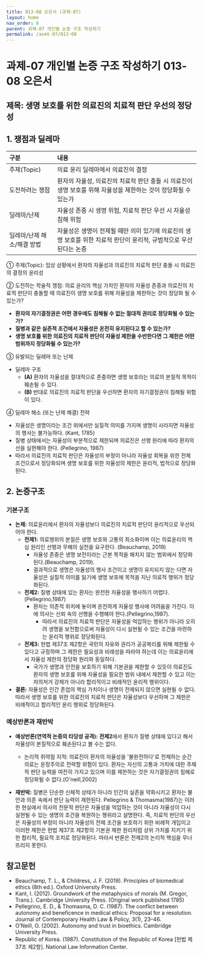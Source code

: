 ```yaml
---
title: 013-08 오은서 (과제-07)
layout: home
nav_order: 8
parent: 과제-07 개인별 논증 구조 작성하기
permalink: /asmt-07/013-08
---
```


# 과제-07 개인별 논증 구조 작성하기 013-08 오은서

## 제목: 생명 보호를 위한 의료진의 치료적 판단 우선의 정당성  

## 1. 쟁점과 딜레마

| 구분 | 내용 |
|:---|:---|
| 주제(Topic) | 의료 윤리 딜레마에서 의료진의 결정 |
| 도전하려는 쟁점 | 환자의 자율성, 의료진의 치료적 판단 충돌 시 의료진이 생명 보호를 위해 자율성을 제한하는 것이 정당화될 수 있는가 |
| 딜레마/난제 | 자율성 존중 시 생명 위험, 치료적 판단 우선 시 자율성 침해 위험 |
| 딜레마/난제 해소/해결 방법 | 자율성은 생명이 전제될 때만 의미 있기에 의료진의 생명 보호를 위한 치료적 판단이 윤리적, 규범적으로 우선된다는 논증 |

① 주제(Topic): 임상 상황에서 환자의 자율성과 의료진의 치료적 판단 충돌 시 의료진의 결정의 윤리성 

② 도전하는 학술적 쟁점: 의료 윤리의 핵심 가치인 환자의 자율성 존중과 의료진의 치료적 판단이 충돌할 때 의료진이 생명 보호를 위해 자율성을 제한하는 것이 정당화 될 수 있는가? 

- **환자의 자기결정권은 어떤 경우에도 침해될 수 없는 절대적 권리로 정당화될 수 있는가?**  
- **질병과 같은 실존적 조건에서 자율성은 온전히 유지된다고 할 수 있는가?**  
- **생명 보호를 위한 의료진의 치료적 판단이 자율성 제한을 수반한다면 그 제한은 어떤 범위까지 정당화될 수 있는가?**

③ 유발되는 딜레마 또는 난제

- 딜레마 구조
  - **(A)** 환자의 자율성을 절대적으로 존중하면 생명 보호라는 의료의 본질적 목적이 훼손될 수 있다.
  - **(B)** 반대로 의료진의 치료적 판단을 우선하면 환자의 자기결정권이 침해될 위험이 있다.

④ 딜레마 해소 (또는 난제 해결) 전략

- 자율성은 생명이라는 조건 위에서만 실질적 의미를 가지며 생명이 사라지면 자율성의 행사는 불가능하다. (Kant, 1785)
- 질병 상태에서는 자율성이 부분적으로 제한되며 의료진은 선행 원리에 따라 환자의 선을 실현해야 한다. (Pellegrino, 1987)
- 따라서 의료진의 치료적 판단은 자율성의 부정이 아니라 자율성 회복을 위한 전제 조건으로서 정당화되며 생명 보호를 위한 자율성의 제한은 윤리적, 법적으로 정당화된다.

## 2. 논증구조

### 기본구조

- **논제:** 의료윤리에서 환자의 자율성보다 의료진의 치료적 판단이 윤리적으로 우선되어야 한다.
  - **전제1:** 의료행위의 본질은 생명 보호와 고통의 최소화이며 이는 의료윤리의 핵심 원리인 선행과 무해의 실천을 요구한다. (Beauchamp, 2019)
    - 자율성 존중은 생명 보전이라는 근본 목적을 해치지 않는 범위에서 정당화된다.(Beauchamp, 2019).
	- 결과적으로 생명은 자율성의 행사 조건이고 생명이 유지되지 않는 다면 자율성은 실질적 의미를 잃기에 생명 보호에 목적을 지닌 의료적 행위가 정당화된다.
  - **전제2:** 질병 상태에 있는 환자는 완전한 자율성을 행사하기 어렵다.(Pellegrino,1987)
    - 환자는 의존적 위치에 놓이며 온전하게 자율성 행사에 어려움을 가진다. 이에 의사는 신뢰 속의 선행을 수행해야 한다.(Pellegrino,1987).
        - 따라서 의료진의 치료적 판단은 자율성을 억압하는 행위가 아니라 오히려 생명을 보전함으로써 자율성이 다시 실현될 수 있는 조건을 마련하는 윤리적 행위로 정당화된다.
  - **전제3:** 헌법 제37조 제2항은 국민의 자유와 권리가 공공복리를 위해 제한될 수 있다고 규정하며 그 제한은 필요성과 비례성을 따라야 하는데 이는 의료윤리에서 자율성 제한의 정당화 원리와 동일하다.
      - 국가가 생명과 안전을 보호하기 위해 기본권을 제한할 수 있듯이 의료진도 환자의 생명 보호를 위해 자율성을 필요한 범위 내에서 제한할 수 있고 이는 자의저거 강제가 아니라 합리적이고 비례적인 윤리적 행위이다.
- **결론:** 자율성은 인간 존업의 핵심 가치이나 생명이 전제되지 않으면 실현될 수 없다. 따라서 생명 보호를 위한 의료진의 치료적 판단은 자율성보다 우선하며 그 제한은 비례적이고 합리적인 윤리 행위로 정당화된다.  

### 예상반론과 재반박

- **예상반론(연역적 논증의 타당성 공격):** **전제2**에서 환자가 질병 상태에 있다고 해서 자율성이 본질적으로 훼손된다고 볼 수는 없다.
  - 논리적 취약점 지적: 의료진이 환자의 자율성을 '불완전하다'로 전제하는 순간 의료는 온정주의로 전락할 위험이 있다. 환자는 자신의 고통과 가치에 대한 주체적 판단 능력을 여전히 가지고 있으며 이를 제한하는 것은 자기결정권의 침해로 정당화될 수 없다.(O'neill,2002)

- **재반박:** 질병은 단순한 신체적 상태가 아니라 인간의 실존을 약화시키고 환자는 불안과 의존 속에서 판단 능력이 제한된다. Pellegrino & Thomasma(1987)는 이러한 현실에서 의사의 전문적 판단은 자율성을 억압하는 것이 아니라 자율성이 다시 실현될 수 있는 생명의 조건을 복원하는 행위라고 설명한다. 즉, 치료적 판단의 우선은 자율성의 부정이 아니라 자율성의 전제 조건을 보호하기 위한 비례적 개입이고 이러한 제한은 헌법 제37조 제2항의 기본권 제한 원리처럼 상위 가치를 지키기 위한 합리적, 필요적 조치로 정당화된다. 따라서 반론은 전제2의 논리적 핵심을 무너뜨리지 못한다.

## 참고문헌

- Beauchamp, T. L., & Childress, J. F. (2019). Principles of biomedical ethics (8th ed.). Oxford University Press.
- Kant, I. (2012). Groundwork of the metaphysics of morals (M. Gregor, Trans.). Cambridge University Press. (Original work published 1785)
- Pellegrino, E. D., & Thomasma, D. C. (1987). The conflict between autonomy and beneficence in medical ethics: Proposal for a resolution. Journal of Contemporary Health Law & Policy, 3(1), 23–46.
- O’Neill, O. (2002). Autonomy and trust in bioethics. Cambridge University Press.
- Republic of Korea. (1987). Constitution of the Republic of Korea [헌법 제37조 제2항]. National Law Information Center.